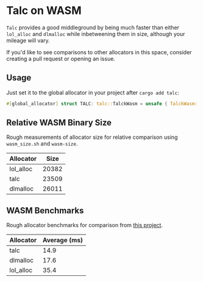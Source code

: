 # Talc on WASM

`Talc` provides a good middleground by being much faster than either `lol_alloc` and `dlmalloc` while inbetweening them in size, although your mileage will vary.

If you'd like to see comparisons to other allocators in this space, consider creating a pull request or opening an issue.

## Usage
Just set it to the global allocator in your project after `cargo add talc`:

```rust
#[global_allocator] struct TALC: talc::TalckWasm = unsafe { TalckWasm::new_global() };
```

## Relative WASM Binary Size

Rough measurements of allocator size for relative comparison using `wasm_size.sh` and `wasm-size`.

| Allocator | Size  |
| --------- | ----- |
| lol_alloc | 20382 |
| talc      | 23509 |
| dlmalloc  | 26011 |

## WASM Benchmarks

Rough allocator benchmarks for comparison from [this project](https://github.com/SFBdragon/wasm-alloc-bench).

| Allocator | Average (ms) |
|-----------|--------------|
| talc      | 14.9         |
| dlmalloc  | 17.6         |
| lol_alloc | 35.4         |

